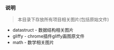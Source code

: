 ### 说明
> 本目录下存放所有项目相关图片(包括原始文件)

* datastruct - 数据结构相关图片
* gliffy - chrome插件gliffy画图原文件
* math - 数学相关图片

